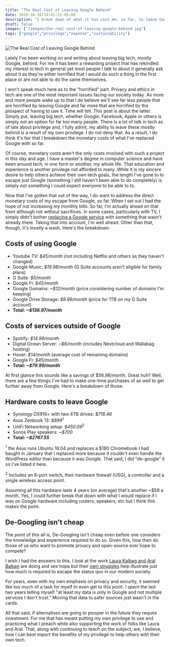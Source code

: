 ```yaml
---
title: "The Real Cost of Leaving Google Behind"
date: 2019-10-26T14:41:31-05:00
description: "I break down of what it has cost me, so far, to leave Google behind as well as some thoughts on the other costs of getting there."
draft: false
images: ["/images/the-real-cost-of-leaving-google-behind.jpg"]
tags: ["google","privilege","expense","sustainability"]
---
```


![The Real Cost of Leaving Google Behind](/images/the-real-cost-of-leaving-google-behind.jpg)

Lately I've been working on and writing about leaving big tech, mostly Google, behind. For me it has been a rewarding project that has rekindled my interest in tech in general yet most people I talk to about it generally ask about it as they're either horrified that I would do such a thing in the first place or are not able to do the same themselves.

I won't speak much here as to the "horrified" part. Privacy and ethics in tech are one of the most important issues facing our society today. As more and more people wake up to that I do believe we'll see far less people that are horrified by leaving Google and far more that are horrified by the prospect of having to use it. Time will tell. This post is about the latter. Simply put, leaving big tech, whether Google, Facebook, Apple or others is simply not an option for far too many people. There is a lot of talk in tech as of late about privilege and, I fully admit, my ability to leave these mostly behind is a result of my own privilege. I do not deny that. As a result, I do think it's fair that I breakdown the monetary costs of what I've replaced Google with so far.

Of course, monetary costs aren't the only costs involved with such a project in this day and age. I have a master's degree in computer science and have been around tech, in one form or another, my whole life. That education and experience is another privilege not afforded to many. While it is my sincere desire to help others achieve their own tech goals, the length I've gone to to escape just Google (something I still haven't been able to do completely) is simply not something I could expect everyone to be able to to.

Now that I've gotten that out of the way, I do want to address the direct monetary costs of my escape from Google, so far. When I set out I had the hope of not increasing my monthly bills. So far, I'm actually ahead on that front although not without sacrifices. In some cases, particularly with TV, I simply didn't bother [replacing a Google service](https://chriswiegman.com/2019/10/how-i-mostly-removed-google-from-my-life/ "Post: How I Mostly Removed Google From My Life") with something that wasn't already there. Taking that into account, I'm well ahead. Other than that, though, it's mostly a wash. Here's the breakdown:

## Costs of using Google

* Youtube TV: _$45/month_ (not including Netflix and others as they haven't changed)
* Google Music: _$19.98/month_ (G Suite accounts aren't eligible for family plans)
* G Suite: _$5/month_
* Google Fi: _$45/month_
* Google Domains: _~$12/month_ (price considering number of domains I'm keeping)
* Google Drive Storage: _$9.99/month_ (price for 1TB on my G Suite account)
* **Total: _~$136.97/month_**

## Costs of services outside of Google

* Spotify: _$14.99/month_
* Digital Ocean Server: _~$6/month_ (includes Nextcloud and Wallabag hosting)
* Hover: _$14/month_ (average cost of remaining domains)
* Google Fi: _$45/month_
* **Total: _~$79.99/month_**

At first glance this sounds like a savings of $56.98/month. Great huh? Well, there are a few things I've had to make one-time purchases of as well to get further away from Google. Here's a breakdown of those:

## Hardware costs to leave Google

* Synology DS918+ with two 4TB drives: _$718.46_
* Asus Zenbook 13: _$899_<sup>1</sup>
* UniFi Networking setup: _$450.09_<sup>2</sup>
* Sonos Play speakers: _~$700_
* **Total: _~$2767.55_**

<sup>1</sup> the Asus runs Ubuntu 18.04 and replaces a $180 Chromebook I had baught in January that I replaced more because it couldn't even handle the WordPress editor than because it was Google. That said, I did "de-google" it so I've listed it here.

<sup>2</sup> Includes an 8-port switch, their hardware firewall (USG), a controller and a single wireless access point.

Assuming all this hardware lasts 4 years (on average) that's another ~$58 a month. Yes, I could further break that down with what I would replace if I was on Google hardware including routers, speakers, etc but I think this makes the point.

## De-Googling isn't cheap

The point of this all is, De-Googling isn't cheap even before one considers the knowledge and experience required to do so. Given this, how then do those of us who want to promote privacy and open-source ever hope to compete?

I wish I had the answers to this. I look at the work [Laura Kalbag and Aral Balkan](https://small-tech.org/ "Small Technology Foundation") are doing and see hope but their [own struggles](https://small-tech.org/fund-us/#other-funding "funding woes for the Small Technology Foundation") help illustrate just how much is required to escape the status quo in our modern society.

For years, even with my own emphasis on privacy and security, it seemed like too much of a task for myelf to even get to this point. I spent the last two years telling myself "at least my data is only in Google and not multiple services I don't trust." Moving that data to safer sources just wasn't in the cards.

All that said, if alternatives are going to prosper in the future they require investment. For me that has meant putting my own privilege to use and practicing what I preach while also supporting the work of folks like Laura and Aral. That, along with continuing to teach on the subject, are, I believe, how I can best import the benefits of my privilege to help others with their own tech.

